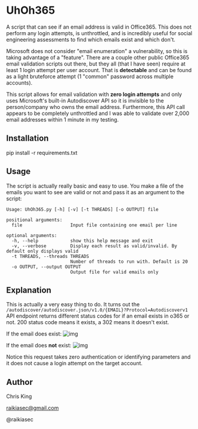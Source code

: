 # UhOh365
A script that can see if an email address is valid in Office365.  This does not perform any login attempts, is unthrottled, and is incredibly useful for social engineering assessments to find which emails exist and which don't.

Microsoft does not consider "email enumeration" a vulnerability, so this is taking advantage of a "feature".  There are a couple other public Office365 email validation scripts out there, but they all (that I have seen) require at least 1 login attempt per user account. That is **detectable** and can be found as a light bruteforce attempt (1 "common" password across multiple accounts).

This script allows for email validation with **zero login attempts** and only uses Microsoft's built-in Autodiscover API so it is invisible to the person/company who owns the email address.  Furthermore, this API call appears to be completely unthrottled and I was able to validate over 2,000 email addresses within 1 minute in my testing.

## Installation
pip install -r requirements.txt

## Usage
The script is actually really basic and easy to use.  You make a file of the emails you want to see are valid or not and pass it as an argument to the script:

    Usage: UhOh365.py [-h] [-v] [-t THREADS] [-o OUTPUT] file
    
    positional arguments:
      file                  Input file containing one email per line

    optional arguments:
      -h, --help            show this help message and exit
      -v, --verbose         Display each result as valid/invalid. By default only displays valid
      -t THREADS, --threads THREADS
                            Number of threads to run with. Default is 20
      -o OUTPUT, --output OUTPUT
                            Output file for valid emails only
                            
## Explanation
This is actually a very easy thing to do.  It turns out the `/autodiscover/autodiscover.json/v1.0/{EMAIL}?Protocol=Autodiscoverv1` API endpoint returns different status codes for if an email exists in o365 or not.  200 status code means it exists, a 302 means it doesn't exist.

If the email does exist:
![img](https://i.imgur.com/Ak88WKi.png)

If the email does **not** exist:
![img](https://i.imgur.com/bAnWuQZ.png)

Notice this request takes zero authentication or identifying parameters and it does not cause a login attempt on the target account.


## Author
Chris King

raikiasec@gmail.com

@raikiasec
